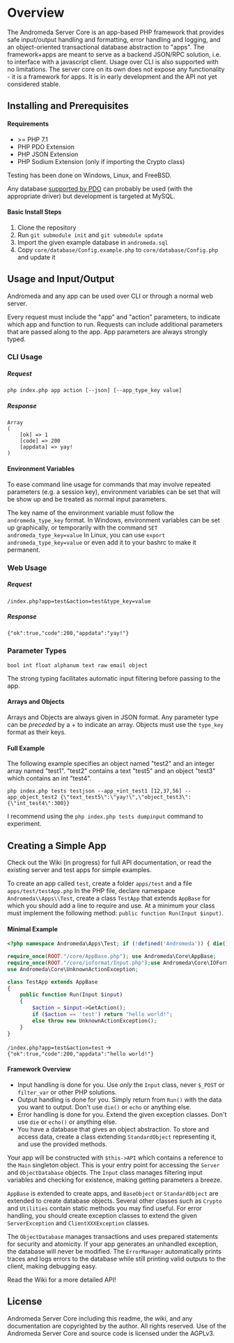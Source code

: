 # Overview

The Andromeda Server Core is an app-based PHP framework that provides safe input/output handling
and formatting, error handling and logging, and an object-oriented transactional database abstraction
to "apps". The framework+apps are meant to serve as a backend JSON/RPC solution, i.e. to interface
with a javascript client.  Usage over CLI is also supported with no limitations.
The server core on its own does not expose any functionality - it is a framework for apps.
It is in early development and the API not yet considered stable. 


## Installing and Prerequisites

#### Requirements
* \>= PHP 7.1
* PHP PDO Extension
* PHP JSON Extension
* PHP Sodium Extension (only if importing the Crypto class)

Testing has been done on Windows, Linux, and FreeBSD.

Any database [supported by PDO](https://secure.php.net/manual/en/pdo.drivers.php)
can probably be used (with the appropriate driver) but development is targeted at MySQL.

#### Basic Install Steps

1. Clone the repository
2. Run ```git submodule init``` and ```git submodule update```
3. Import the given example database in ```andromeda.sql```
4. Copy ```core/database/Config.example.php``` to ```core/database/Config.php``` and update it



## Usage and Input/Output

Andromeda and any app can be used over CLI or through a normal web server.

Every request must include the "app" and "action" parameters, to indicate which app and function to run.  Requests can include additional parameters that are passed along to the app.  App parameters are always strongly typed.

### CLI Usage

##### Request
```
php index.php app action [--json] [--app_type_key value]
```

##### Response
```
Array
(
    [ok] => 1
    [code] => 200
    [appdata] => yay!
)
```

#### Environment Variables

To ease command line usage for commands that may involve repeated parameters (e.g. a session key),
environment variables can be set that will be show up and be treated as normal input parameters.

The key name of the environment variable must follow the `andromeda_type_key` format.
In Windows, environment variables can be set up graphically, or temporarily with the command `SET andromeda_type_key=value`
In Linux, you can use `export andromeda_type_key=value` or even add it to your bashrc to make it permanent.


### Web Usage

##### Request 
```
/index.php?app=test&action=test&type_key=value
```

##### Response
```
{"ok":true,"code":200,"appdata":"yay!"}
```

### Parameter Types
`bool int float alphanum text raw email object`

The strong typing facilitates automatic input filtering before passing to the app.

#### Arrays and Objects 

Arrays and Objects are always given in JSON format. 
Any parameter type can be *preceded* by a + to indicate an array.
Objects must use the ```type_key``` format as their keys.

#### Full Example

The following example specifies an object named "test2" and an integer array named "test1".
"test2" contains a text "test5" and an object "test3" which contains an int "test4".

```
php index.php tests testjson --app_+int_test1 [12,37,56] --app_object_test2 {\"text_test5\":\"yay!\",\"object_test3\":{\"int_test4\":300}}
```

I recommend using the ```php index.php tests dumpinput``` command to experiment.




 
## Creating a Simple App

Check out the Wiki (in progress) for full API documentation, or read the existing server and test apps for simple examples.

To create an app called `test`, create a folder `apps/test` and a file `apps/test/testApp.php`
In the PHP file, declare namespace `Andromeda\\Apps\\Test`, create a class `TestApp` that extends `AppBase` for which you should add a line to require and use.
At a minimum your class must implement the following method: ```public function Run(Input $input)```.

#### Minimal Example

```php
<?php namespace Andromeda\Apps\Test; if (!defined('Andromeda')) { die(); }

require_once(ROOT."/core/AppBase.php"); use Andromeda\Core\AppBase;
require_once(ROOT."/core/ioformat/Input.php");use Andromeda\Core\IOFormat\Input;
use Andromeda\Core\UnknownActionException;

class TestApp extends AppBase
{
    public function Run(Input $input)
    {
        $action = $input->GetAction();        
        if ($action == 'test') return "hello world!"; 
        else throw new UnknownActionException();
    }
}
```

`/index.php?app=test&action=test` -> 
`{"ok":true,"code":200,"appdata":"hello world!"}`

#### Framework Overview

* Input handling is done for you.  Use *only* the `Input` class, never `$_POST` or `filter_var` or other PHP solutions.
* Output handling is done for you.  Simply return from `Run()` with the data you want to output.  Don't use `die()` or `echo` or anything else.
* Error handling is done for you.  Extend the given exception classes.  Don't use `die` or `echo()` or anything else.
* You have a database that gives an object abstraction.  To store and access data, create a class extending `StandardObject` representing it, and use the provided methods.

Your app will be constructed with ```$this->API``` which contains a reference to the `Main` singleton object.
This is your entry point for accessing the `Server` and `ObjectDatabase` objects.
The `Input` class manages filtering input variables and checking for existence, making getting parameters a breeze.

`AppBase` is extended to create apps, and `BaseObject` or `StandardObject` are extended to create database objects.
Several other classes such as `Crypto` and `Utilities` contain static methods you may find useful.
For error handling, you should create exception classes to extend the given `ServerException` and `ClientXXXException` classes.

The `ObjectDatabase` manages transactions and uses prepared statements for security and atomicity.  If your app generates an unhandled exception, the database will never be modified.
The `ErrorManager` automatically prints traces and logs errors to the database while still printing valid outputs to the client, making debugging easy.

Read the Wiki for a more detailed API!

## License

Andromeda Server Core including this readme, the wiki, and any documentation are copyrighted by the author.  All rights reserved.
Use of the Andromeda Server Core and source code is licensed under the AGPLv3.  